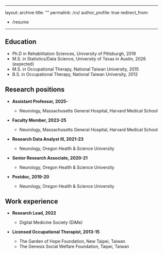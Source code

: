 ---
layout: archive
title: ""
permalink: /cv/
author_profile: true
redirect_from:
  - /resume
------
Education
------
* Ph.D in Rehabilitation Sciences, University of Pittsburgh, 2019
* M.S. in Statistics/Data Science, University of Texas in Austin, 2026 (expected)
* M.S. in Occupational Therapy, National Taiwan University, 2015
* B.S. in Occupational Therapy, National Taiwan University, 2012

Research positions
------
* **Assistant Professor, 2025-**
  * Neurology, Massachusetts General Hospital, Harvard Medical School

* **Faculty Member, 2023-25**
  * Neurology, Massachusetts General Hospital, Harvard Medical School

* **Research Data Analyst III, 2021-23**
  * Neurology, Oregon Health & Science University
 
* **Senior Research Associate, 2020-21**
  * Neurology, Oregon Health & Science University
 
* **Postdoc, 2019-20**
  * Neurology, Oregon Health & Science University

Work experience
------
* **Research Lead, 2022**
  * Digital Medicine Society (DiMe)

* **Licensed Occupational Therapist, 2013-15**
  * The Garden of Hope Foundation, New Taipei, Taiwan
  * The Genesis Social Welfare Foundation, Taipei, Taiwan
